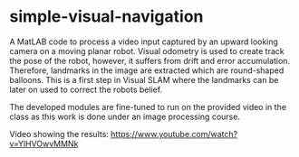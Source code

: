 # simple-visual-navigation

A MatLAB code to process a video input captured by an upward looking camera on a moving planar robot. Visual odometry is used to create track the pose of the robot, however, it suffers from drift and error accumulation. Therefore, landmarks in the image are extracted which are round-shaped balloons. This is a first step in Visual SLAM where the landmarks can be later on used to correct the robots belief. 

The developed modules are fine-tuned to run on the provided video in the class as this work is done under an image processing course.

Video showing the results: https://www.youtube.com/watch?v=YlHVOwvMMNk